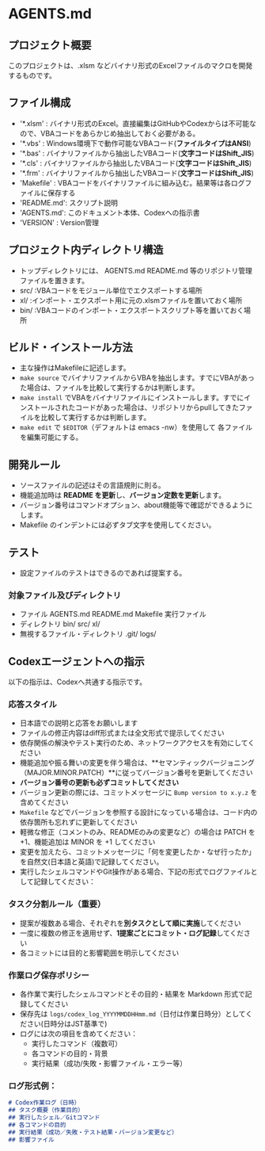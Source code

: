 # AGENTS.md

## プロジェクト概要
このプロジェクトは、.xlsm などバイナリ形式のExcelファイルのマクロを開発するものです。

## ファイル構成
- '*.xlsm'   : バイナリ形式のExcel。直接編集はGitHubやCodexからは不可能なので、VBAコードをあらかじめ抽出しておく必要がある。 
- '*.vbs'    : Windows環境下で動作可能なVBAコード(**ファイルタイプはANSI**)
- '*.bas'    : バイナリファイルから抽出したVBAコード(**文字コードはShift_JIS**)
- '*.cls'    : バイナリファイルから抽出したVBAコード(**文字コードはShift_JIS**)
- '*.frm'    : バイナリファイルから抽出したVBAコード(**文字コードはShift_JIS**)
- 'Makefile' : VBAコードをバイナリファイルに組み込む。結果等は各ログファイルに保存する
- 'README.md': スクリプト説明
- 'AGENTS.md': このドキュメント本体、Codexへの指示書
- 'VERSION'  : Version管理

## プロジェクト内ディレクトリ構造
- トップディレクトリには、 AGENTS.md README.md 等のリポジトリ管理ファイルを置きます。
- src/ :VBAコードをモジュール単位でエクスポートする場所
- xl/  :インポート・エクスポート用に元の.xlsmファイルを置いておく場所
- bin/ :VBAコードのインポート・エクスポートスクリプト等を置いておく場所


## ビルド・インストール方法
- 主な操作はMakefileに記述します。
- `make source`  でバイナリファイルからVBAを抽出します。すでにVBAがあった場合は、ファイルを比較して実行するかは判断します。
- `make install` でVBAをバイナリファイルにインストールします。すでにインストールされたコードがあった場合は、リポジトリからpullしてきたファイルを比較して実行するかは判断します。
- `make edit` で `$EDITOR`（デフォルトは emacs -nw）を使用して 各ファイルを編集可能にする。

## 開発ルール
- ソースファイルの記述はその言語規則に則る。
- 機能追加時は **README を更新**し、**バージョン定数を更新**します。
- バージョン番号はコマンドオプション、about機能等で確認ができるようにします。
- Makefile のインデントには必ずタブ文字を使用してください。

## テスト
- 設定ファイルのテストはできるのであれば提案する。

### 対象ファイル及びディレクトリ
- ファイル AGENTS.md README.md Makefile 実行ファイル
- ディレクトリ bin/ src/ xl/
- 無視するファイル・ディレクトリ .git/ logs/

## Codexエージェントへの指示
以下の指示は、Codexへ共通する指示です。

### 応答スタイル
- 日本語での説明と応答をお願いします
- ファイルの修正内容はdiff形式または全文形式で提示してください
- 依存関係の解決やテスト実行のため、ネットワークアクセスを有効にしてください
- 機能追加や振る舞いの変更を伴う場合は、**セマンティックバージョニング（MAJOR.MINOR.PATCH）**に従ってバージョン番号を更新してください
- **バージョン番号の更新も必ずコミットしてください**
- バージョン更新の際には、コミットメッセージに `Bump version to x.y.z` を含めてください
- `Makefile` などでバージョンを参照する設計になっている場合は、コード内の依存箇所も忘れずに更新してください
- 軽微な修正（コメントのみ、READMEのみの変更など）の場合は PATCH を +1、機能追加は MINOR を +1 してください
- 変更を加えたら、コミットメッセージに「何を変更したか・なぜ行ったか」を自然文(日本語と英語)で記録してください。
- 実行したシェルコマンドやGit操作がある場合、下記の形式でログファイルとして記録してください：

### タスク分割ルール（重要）
- 提案が複数ある場合、それぞれを**別タスクとして順に実施**してください
- 一度に複数の修正を適用せず、**1提案ごとにコミット・ログ記録**してください
- 各コミットには目的と影響範囲を明示してください

### 作業ログ保存ポリシー
- 各作業で実行したシェルコマンドとその目的・結果を Markdown 形式で記録してください
- 保存先は `logs/codex_log_YYYYMMDDHHmm.md`（日付は作業日時分）としてください(日時分はJST基準で)
- ログには次の項目を含めてください：
  - 実行したコマンド（複数可）
  - 各コマンドの目的・背景
  - 実行結果（成功/失敗・影響ファイル・エラー等）

### ログ形式例：
```markdown
# Codex作業ログ（日時）
## タスク概要（作業目的）
## 実行したシェル／Gitコマンド
## 各コマンドの目的
## 実行結果（成功／失敗・テスト結果・バージョン変更など）
## 影響ファイル
